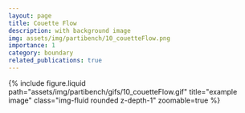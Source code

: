 ```yaml
---
layout: page
title: Couette Flow
description: with background image
img: assets/img/partibench/10_couetteFlow.png
importance: 1
category: boundary
related_publications: true
---
```


{% include figure.liquid path="assets/img/partibench/gifs/10_couetteFlow.gif" title="example image" class="img-fluid rounded z-depth-1" zoomable=true %}
